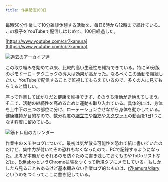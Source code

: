 ```yaml
---
title: 作業配信100日
---
```

毎時50分作業して10分雑談休憩する活動を、毎日6時から12時まで続けている。この様子をYouTubeで配信しはじめて、100日経過した。

[https://www.youtube.com/c/r7kamura](https://www.youtube.com/c/r7kamura)

![](https://lh3.googleusercontent.com/docs/ADP-6oEEeUOXFUC6GABMvCDrxVXarr_8uhb0cNMITMhly8aKWozWGhNRu62nDXlqPsVbA5c2asaMH9VXKvEhKbbJggpRhl3SAnWbWdXIj4BFtRmR14gr_fE2qUv-pLvpgyra5RbJkda-3MR_XUVRQIRg7O60FuDbvBy_KgQPk_duL6rCRYKSAaoRgE8N6HeUIEu7piRBOSpGPHpMIAieiTBQEVLOUyChcx2Cog4Yl1He06WjqePxGJMWcZvuHi5_ifRGx7bz5Q7klG-k0MsPZWH-N-v6emtN9-s6HsSxTitrur6D_FItxc7_JocyXg5KmNyEORBk65quGzNhpPI3m_tcQvACwoB2nPemY8zf5HkPRU86InUQM3AGz8MgdbycAD8xVi-gWCTUkxe1fIn76QR6noi9ufVxwhilx27Hak1-F-JOZ2_WPiq335QiIpwwVyH2qguBKMD_kpC_qCAEmWrgSC2ZbLiqtyXyeHrzMwg5WM5SPOdj1Tgq0RtE1KH4vn5Pm3-Aipn65NA-AeisnZQQLwwMKt4-UpAHZIAHs_iR71KEE8Pd1DHlYVgTNtFacViB-4eNBnzaDhyOq8ymgKdO56L4hWO-n_GAEwPcisYLeBJ2oBH29wsBehRCRW_GkemLcW2evA5s0LPDaod9Fb2_a1jwgXpPOlgxIchQgnjN3gJVpAsiX5oZsqWwciP7nNcxGZrwP-lFY4dNFpZtkF2P__3Dx6BOVRomSGzVKfWCTTbR8qG_2SR-l17g5YbogIALyPBBt3rVPj1dRdl1knk0JWnR3fODtDCgKZJifTIMwDpDyCPxQ5a87Qok3jrYZusrhMyIFtdWHC23cLSLEeGn-XpzSmL4LIxFZSw6FeRd3dtgjD_IqwprMwHg1fUmt2VNCzr0h1x0v-TVmk9voOnL5sNgWKgTUNeEDuATScG-EQSxSChuFvy4L674f0dEYva3WNhXvp85milEJ00LE3dRENA6kNvzyCSc2uvu3idB2O-TdYA8haKmmM9eGSP4VKSao3gMGffL8v95D0R-6N9bsRzTTlrNnQvLruSM9SkScI6r3Eqbh3ph09Yt01XKTPeWfLvyaV6Kw_Rt-3GROuK4nTOTRzLuKaziMJtB7Ej8IPDclbbpXDaJTwQERVrwtOzVYQee18VpSL4OmVYecBwKrCqoj40CottTSxOCPPpWSlPZspLeWKzCZGfhlfcJ_g8LzPFa1m-alQolpNK6dnwW-xPqbkHmJ8CmkYeJHNQ1nUHY3OwQog "過去のアーカイブ達")

この取り組みを始めて以来、比較的高い生産性を維持できている。特に50分版のポモドーロ・テクニックの導入は効果が高かった。なるべくこの活動を継続したい。YouTubeで配信することで監視してもらえているので、多くの人に見てもらえると嬉しい。

座って作業してばかりだと健康を維持できず、そのうち活動が途絶えてしまう。そこで、活動の継続性を高めるために運動も取り入れている。具体的には、身体を上中下の三つの部位に分け、ローテーションさせながら身体を動かしている。健康維持が目的なので、数分程度の[腕立て](https://www.youtube.com/watch?v=AL6KJ4gPx0c)や[腹筋](https://www.youtube.com/watch?v=RXlnM5K6vMc)や[スクワット](https://www.youtube.com/watch?v=LOuh44mpQRg)の動画を1日1つこなす程度に留めている。

![](https://lh3.googleusercontent.com/docs/ADP-6oEANPhowR6zs0znZxYYdIRtqsk737MF7UsIjyVHB1vvU-SOgUuHuQnUIMuADBtFXxkRHmQS3g5Cc2FRcAb53VsQbbK2weEDtGDQc2kprED9aA3nEpTKcmuYvtsRp7XgQfXov8J5kc0kD-FW3VMclvyY4xGuIbCzE6y4Pjb-KmtG1jPL-G_o4xZI38KpUuYrI65OMFiL9GXTtNAEnrp6IyFGkiD_qtU5Gn9vD9DsPBedhSNp4dvy028VQ12dsvBmV-iXYEnZ7hmf8cSsriUq1XTXCQWuPjAGNDRIcwp1xAmv7zLMff-0xcdY0__k-ytnz6k763aK2HsrCUzvUkfp6hROh0xxhZXBI-NVZ2maHfylkjytK57jLkc8EU77rfy_AXSZIuYSxD9zqTnxAL1FMQX9OTRPEnrQ5P4tlYUi0LU2DdSwRuR_GPVawtOxBu_uqUxOEf69dAeUePxV1ljX5XzuzypUeiZUBWWLPM76gMDf01vFhhef3FvksIbfImIrVFBaGw7kf9NLOIJ6tgIiok6JkBVpnAIRMz9JJffCKGgT4M4iT8ItlUi541EDQ05mDSugWumh4Phwb_sQVsa7YG7ieHpxdj2PcQcBGNKPjDYXauq-3I_1I10OwqPwz0zWNIeIQWEGNXRDNaHfXaZ2H7aNcAmjQm7bLdUpFcu4xx-yRcIoPjBE-JOLwk-UmgD3XjRkHWZxv_dISutjxhpXti0XPOUwQBF3Tp317LejpQaq1n5Qki_GPcsQKZGT1JMJGd8kZYN743LcqeNAIKbe3bVqbbI3IXe1rQ0xLBXG5akB_4DqvVzRI4yf76M1a1AMsAtfQk4dqPWGWFIV497DXfRTV1PREh5BUZ-DU_tLJ7OaPF2CUiphRj5g6cTw5n0q_C6t2Uly3vI2nezfKfQD-Dq-J-3mlgLoSBNBhxFozZKWRTcUkj18L4BAv5NKMrwcBfdTCExjuTIHZK10Ew0HQdr_njM0TrKBAl9bdsX_aImwVsF84jmLfKVKOnE41NJ4OqoGouzRJ_MKpZEuSeiBAtlPSGVXrQV8XszwFizqCBrlu42N7CI4B64z9NX4gUtC4h0VG2TfrPxcDsVnmJbNWAKDvQ9GSosAtXqNl_KzLXXG6TXbdd0drbC8Mjjcl3QpdlYnoogvdKAd5iAEgVbmOwi1hEaOwrwJAZM3YAFDTWQnhthQzRGRx0GhmPvl06x7YzQL0vUG7lmNzLwN1wr8u89vVXrHqFFrkAVnl905t8gPqdJt "筋トレ用のカレンダー")

作業中のメモやログについて。最初は気が散る可能性を恐れて紙に書いていたのだけど、集中力が付いてその恐れもなくなったので、PCで記録するようになった。思考が本題からそれるのを防ぐために書き残しておくものやToDoリストなどは、[Editabro](https://chrome.google.com/webstore/detail/editabro/eodgdnjgkjjlohklhoaapfhghgcoihmf)というChrome拡張をつくって新規タブにメモしている。もしかしたら見ることもあるけど基本顧みない作業ログ的なものは、[r7kamura/diary](https://r7kamura.github.io/diary/)というのをつくってここに書き記している。
